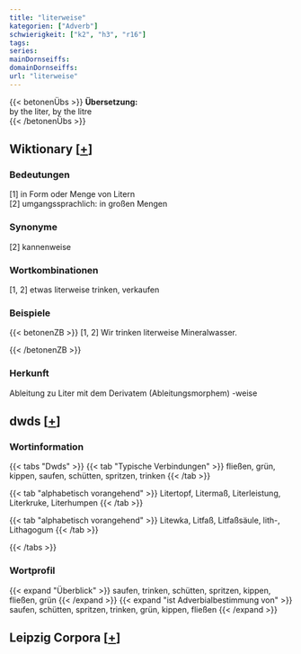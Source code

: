 ```yaml
---
title: "literweise"
kategorien: ["Adverb"]
schwierigkeit: ["k2", "h3", "r16"]
tags:
series:
mainDornseiffs:
domainDornseiffs:
url: "literweise"
---
```


{{< betonenÜbs >}}
**Übersetzung:**  
by the liter, by the litre  
{{< /betonenÜbs >}}

## Wiktionary [[+](https://de.wiktionary.org/wiki/literweise)]

### Bedeutungen
[1] in Form oder Menge von Litern  
[2] umgangssprachlich: in großen Mengen  

### Synonyme
[2] kannenweise  

### Wortkombinationen
[1, 2] etwas literweise trinken, verkaufen  

### Beispiele
{{< betonenZB >}}
[1, 2] Wir trinken literweise Mineralwasser.  

{{< /betonenZB >}}
### Herkunft
Ableitung zu Liter mit dem Derivatem (Ableitungsmorphem) -weise  



## dwds [[+](https://www.dwds.de/wb/literweise)]

### Wortinformation
{{< tabs "Dwds" >}}
{{< tab "Typische Verbindungen" >}}
fließen, grün, kippen, saufen, schütten, spritzen, trinken
{{< /tab >}}

{{< tab "alphabetisch vorangehend" >}}
Litertopf, Litermaß, Literleistung, Literkruke, Literhumpen
{{< /tab >}}

{{< tab "alphabetisch vorangehend" >}}
Litewka, Litfaß, Litfaßsäule, lith-, Lithagogum
{{< /tab >}}

{{< /tabs >}}

### Wortprofil
{{< expand "Überblick" >}} saufen, trinken, schütten, spritzen, kippen, fließen, grün {{< /expand >}}
{{< expand "ist Adverbialbestimmung von" >}} saufen, schütten, spritzen, trinken, grün, kippen, fließen {{< /expand >}}

## Leipzig Corpora [[+](https://corpora.uni-leipzig.de/en/res?word=literweise&corpusId=deu_newscrawl-public_2018)]

